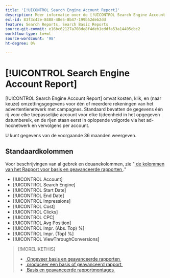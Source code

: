 ```yaml
---
title: '[!UICONTROL Search Engine Account Report]'
description: Meer informatie over de [!UICONTROL Search Engine Account Report] .
exl-id: 83f3c42e-8488-48e5-8b47-199b52deb2dd
feature: Search Reports, Search Basic Reports
source-git-commit: e16bc62127a708de8f4deb1eddfa53a14405cbc2
workflow-type: tm+mt
source-wordcount: '98'
ht-degree: 0%

---
```


# [!UICONTROL Search Engine Account Report]

[!UICONTROL Search Engine Account Report] omvat kosten, klik, en (naar keuze) omzettingsgegevens voor één of meerdere rekeningen van het advertentienetwerk met campagnes. Standaard bevatten de gegevens één rij voor elke toepasselijke account voor elke tijdeenheid in het opgegeven datumbereik, en de rijen staan eerst in oplopende volgorde via het ad-hocnetwerk en vervolgens per account.

U kunt gegevens van de voorgaande 36 maanden weergeven.

## Standaardkolommen

Voor beschrijvingen van al gebrek en douanekolommen, zie &quot;[&#x200B; de kolommen van het Rapport voor basis en geavanceerde rapporten &#x200B;](basic-advanced-report-columns.md).&quot;

* [!UICONTROL Account]
* [!UICONTROL Search Engine]
* [!UICONTROL Start Date]
* [!UICONTROL End Date]
* [!UICONTROL Impressions]
* [!UICONTROL Cost]
* [!UICONTROL Clicks]
* [!UICONTROL CPC]
* [!UICONTROL Avg Position]
* [!UICONTROL Impr. (Abs. Top) %]
* [!UICONTROL Impr. (Top) %]
* [!UICONTROL ViewThroughConversions]

>[!MORELIKETHIS]
>
>* [&#x200B; Ongeveer basis en geavanceerde rapporten &#x200B;](basic-advanced-report-about.md)
>* [&#x200B; produceer een basis of geavanceerd rapport &#x200B;](basic-advanced-report-generate.md)
>* [&#x200B; Basis en geavanceerde rapportmontages &#x200B;](basic-advanced-report-settings.md)
